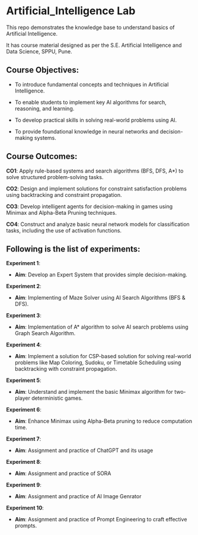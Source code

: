 # Artificial_Intelligence Lab

This repo demonstrates the knowledge base to understand basics of Artificial Intelligence.

It has course material designed as per the S.E. Artificial Intelligence and Data Science, SPPU, Pune.


## Course Objectives:

- To introduce fundamental concepts and techniques in Artificial Intelligence.

- To enable students to implement key AI algorithms for search, reasoning, and learning.

- To develop practical skills in solving real-world problems using AI.

- To provide foundational knowledge in neural networks and decision-making systems.

## Course Outcomes: 

**CO1**: Apply rule-based systems and search algorithms (BFS, DFS, A*) to solve structured problem-solving tasks.

**CO2**: Design and implement solutions for constraint satisfaction problems using backtracking and constraint propagation.

**CO3**: Develop intelligent agents for decision-making in games using Minimax and Alpha-Beta Pruning techniques.

**CO4**: Construct and analyze basic neural network models for classification tasks, including the use of activation functions.

## Following is the list of experiments:

**Experiment 1**: 

- **Aim**: Develop an Expert System that provides simple decision-making.

**Experiment 2**:

- **Aim**: Implementing of Maze Solver using AI Search Algorithms (BFS & DFS).

**Experiment 3**:

- **Aim**: Implementation of A* algorithm to solve AI search problems using Graph Search Algorithm.

**Experiment 4**:

- **Aim**: Implement a solution for CSP-based solution for solving real-world problems like Map Coloring, Sudoku, or Timetable Scheduling using backtracking with constraint propagation.

**Experiment 5**:

- **Aim**: Understand and implement the basic Minimax algorithm for two-player deterministic games.

**Experiment 6**:

- **Aim**: Enhance Minimax using Alpha-Beta pruning to reduce computation time.

**Experiment 7**:

- **Aim**: Assignment and practice of ChatGPT and its usage

**Experiment 8**:

- **Aim**: Assignment and practice of SORA

**Experiment 9**:

- **Aim**: Assignment and practice of AI Image Genrator

**Experiment 10**:

- **Aim**: Assignment and practice of Prompt Engineering to craft effective prompts.





